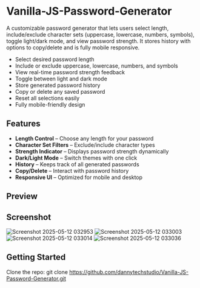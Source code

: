 # Vanilla-JS-Password-Generator
A customizable password generator that lets users select length, include/exclude character sets (uppercase, lowercase, numbers, symbols), toggle light/dark mode, and view password strength. It stores history with options to copy/delete and is fully mobile responsive.

-  Select desired password length
-  Include or exclude uppercase, lowercase, numbers, and symbols
-  View real-time password strength feedback
-  Toggle between light and dark mode
-  Store generated password history
-  Copy or delete any saved password
-  Reset all selections easily
-  Fully mobile-friendly design

##  Features

- **Length Control** – Choose any length for your password
- **Character Set Filters** – Exclude/include character types
- **Strength Indicator** – Displays password strength dynamically
- **Dark/Light Mode** – Switch themes with one click
- **History** – Keeps track of all generated passwords
- **Copy/Delete** – Interact with password history
- **Responsive UI** – Optimized for mobile and desktop

## Preview

## Screenshot
![Screenshot 2025-05-12 032953](https://github.com/user-attachments/assets/05f68168-a087-4901-ae69-b12279f827da)
![Screenshot 2025-05-12 033003](https://github.com/user-attachments/assets/6dedd6bf-24e4-409b-9058-28da78c335a8)
![Screenshot 2025-05-12 033014](https://github.com/user-attachments/assets/9a82eaf5-8582-4292-8617-30381da73774)
![Screenshot 2025-05-12 033036](https://github.com/user-attachments/assets/a88d4b0d-d8a7-473c-a2c6-9c9282d070a3)

## Getting Started

Clone the repo:
   git clone https://github.com/dannytechstudio/Vanilla-JS-Password-Generator.git
